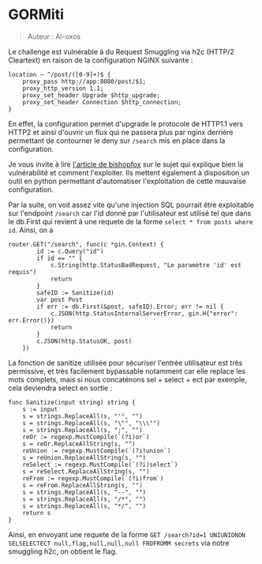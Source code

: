 # GORMiti
> Auteur : Al-oxos

Le challenge est vulnérable à du Request Smuggling via h2c (HTTP/2 Cleartext) en raison de la configuration NGINX suivante : 

```
location ~ ^/post/([0-9]+)$ {
    proxy_pass http://app:8080/post/$1;
    proxy_http_version 1.1;
    proxy_set_header Upgrade $http_upgrade;
    proxy_set_header Connection $http_connection;
}
```

En effet, la configuration permet d'upgrade le protocole de HTTP1.1 vers HTTP2 et ainsi d'ouvrir un flux qui ne passera plus par nginx derrière permettant de contourner le deny sur `/search` mis en place dans la configuration.

Je vous invite à lire
[l'article de bishopfox](https://bishopfox.com/blog/h2c-smuggling-request) sur le sujet qui explique bien la vulnérabilité et comment l'exploiter.
Ils mettent également à disposition un outil en python permettant d'automatiser l'exploitation de cette mauvaise configuration.

Par la suite, on voit assez vite qu'une injection SQL pourrait être exploitable sur l'endpoint `/search` car l'id donné par l'utilisateur est utilisé tel que dans le db.First qui revient à une requete de la forme `select * from posts where id`. Ainsi, on a 

```golang
router.GET("/search", func(c *gin.Context) {
		id := c.Query("id")
		if id == "" {
			c.String(http.StatusBadRequest, "Le paramètre 'id' est requis")
			return
		}
		safeID := Sanitize(id)
		var post Post
		if err := db.First(&post, safeID).Error; err != nil {
			c.JSON(http.StatusInternalServerError, gin.H{"error": err.Error()})
			return
		}
		c.JSON(http.StatusOK, post)
	})
```

La fonction de sanitize utilisée pour sécuriser l'entrée utilisateur est très permissive, et très facilement bypassable notamment car elle replace les mots complets, mais si nous concaténons sel + select + ect par exemple, cela deviendra select en sortie : 

```golang
func Sanitize(input string) string {
	s := input
	s = strings.ReplaceAll(s, "'", "")
	s = strings.ReplaceAll(s, "\"", "\\\"")
	s = strings.ReplaceAll(s, ";", "")
	reOr := regexp.MustCompile(`(?i)or`)
	s = reOr.ReplaceAllString(s, "")
	reUnion := regexp.MustCompile(`(?i)union`)
	s = reUnion.ReplaceAllString(s, "")
	reSelect := regexp.MustCompile(`(?i)select`)
	s = reSelect.ReplaceAllString(s, "")
	reFrom := regexp.MustCompile(`(?i)from`)
	s = reFrom.ReplaceAllString(s, "")
	s = strings.ReplaceAll(s, "--", "")
	s = strings.ReplaceAll(s, "/*", "")
	s = strings.ReplaceAll(s, "*/", "")
	return s
}
```

Ainsi, en envoyant une requete de la forme `GET /search?id=1 UNIUNIONON SELSELECTECT null,flag,null,null,null FROFROMM secrets` via notre smuggling h2c, on obtient le flag.

